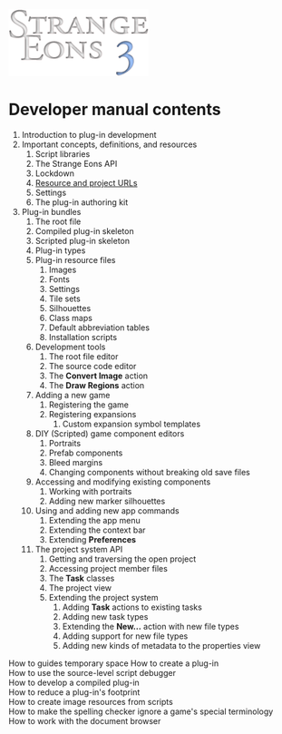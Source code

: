 ![Strange Eons 3](images/se3-header.png)

# Developer manual contents

1. Introduction to plug-in development
2. Important concepts, definitions, and resources
   1. Script libraries
   2. The Strange Eons API
   3. Lockdown
   4. [Resource and project URLs](dm-special-urls.md)
   5. Settings
   6. The plug-in authoring kit
3. Plug-in bundles
   1. The root file
   2. Compiled plug-in skeleton
   3. Scripted plug-in skeleton
   4. Plug-in types
   5. Plug-in resource files
      1. Images
      2. Fonts
      3. Settings
      4. Tile sets
      5. Silhouettes
      6. Class maps
      7. Default abbreviation tables
      8. Installation scripts
   6. Development tools
      1. The root file editor
      2. The source code editor
      3. The **Convert Image** action
      4. The **Draw Regions** action
   7. Adding a new game
      1. Registering the game
      2. Registering expansions
         1. Custom expansion symbol templates
   8. DIY (Scripted) game component editors
      1. Portraits
      2. Prefab components
      3. Bleed margins
      4. Changing components without breaking old save files
   9. Accessing and modifying existing components
      1. Working with portraits
      2. Adding new marker silhouettes
   10. Using and adding new app commands
       1. Extending the app menu
       2. Extending the context bar
       3. Extending **Preferences**
   11. The project system API
       1. Getting and traversing the open project
       2. Accessing project member files
       3. The **Task** classes
       4. The project view
       5. Extending the project system
          1. Adding **Task** actions to existing tasks
          2. Adding new task types
          3. Extending the **New...** action with new file types
          4. Adding support for new file types
          5. Adding new kinds of metadata to the properties view

How to guides temporary space
How to create a plug-in  
How to use the source-level script debugger  
How to develop a compiled plug-in  
How to reduce a plug-in's footprint  
How to create image resources from scripts  
How to make the spelling checker ignore a game's special terminology  
How to work with the document browser  

